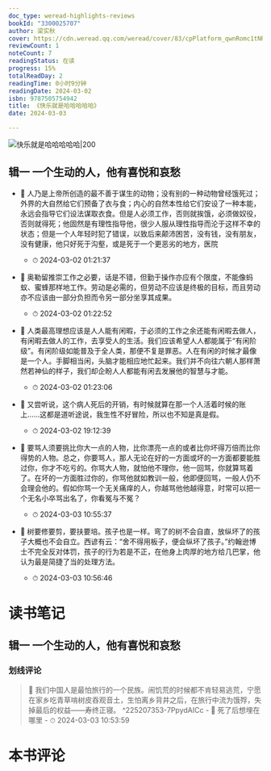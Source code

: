 ```yaml
---
doc_type: weread-highlights-reviews
bookId: "3300025707"
author: 梁实秋
cover: https://cdn.weread.qq.com/weread/cover/83/cpPlatform_qwnRomc1tNR5nwjojvgZUY/t7_cpPlatform_qwnRomc1tNR5nwjojvgZUY.jpg
reviewCount: 1
noteCount: 7
readingStatus: 在读
progress: 15%
totalReadDay: 2
readingTime: 0小时9分钟
readingDate: 2024-03-02
isbn: 9787505754942
title: 《快乐就是哈哈哈哈哈》
date: 2024-03-03

---
```


![ 快乐就是哈哈哈哈哈|200](https://cdn.weread.qq.com/weread/cover/83/cpPlatform_qwnRomc1tNR5nwjojvgZUY/t7_cpPlatform_qwnRomc1tNR5nwjojvgZUY.jpg)


## 辑一 一个生动的人，他有喜悦和哀愁


- 📌 人乃是上帝所创造的最不善于谋生的动物；没有别的一种动物曾经饿死过；外界的大自然给它们预备了衣与食；内心的自然本性给它们安设了一种本能，永远会指导它们设法谋取衣食。但是人必须工作，否则就挨饿，必须做奴役，否则就得死；他固然是有理性指导他，很少人服从理性指导而沦于这样不幸的状态；但是一个人年轻时犯了错误，以致后来颠沛困苦，没有钱，没有朋友，没有健康，他只好死于沟壑，或是死于一个更恶劣的地方，医院 
    - ⏱ 2024-03-02 01:21:37 

- 📌 奥勒留推崇工作之必要，话是不错，但勤于操作亦应有个限度，不能像蚂蚁、蜜蜂那样地工作。劳动是必需的，但劳动不应该是终极的目标，而且劳动亦不应该由一部分负担而令另一部分坐享其成果。 
    - ⏱ 2024-03-02 01:22:52 

- 📌 人类最高理想应该是人人能有闲暇，于必须的工作之余还能有闲暇去做人，有闲暇去做人的工作，去享受人的生活。我们应该希望人人都能属于“有闲阶级”。有闲阶级如能普及于全人类，那便不复是罪恶。人在有闲的时候才最像是一个人。手脚相当闲，头脑才能相应地忙起来。我们并不向往六朝人那样萧然若神仙的样子，我们却企盼人人都能有闲去发展他的智慧与才能。 
    - ⏱ 2024-03-02 01:23:06 

- 📌 又尝听说，这个病人死后的开销，有时候就算在那一个人活着时候的账上……这都是道听途说，我生性不好冒险，所以也不知是真是假。 
    - ⏱ 2024-03-02 19:12:39 
 

- 📌 要骂人须要挑比你大一点的人物，比你漂亮一点的或者比你坏得万倍而比你得势的人物。总之，你要骂人，那人无论在好的一方面或坏的一方面都要能胜过你，你才不吃亏的。你骂大人物，就怕他不理你，他一回骂，你就算骂着了。在坏的一方面胜过你的，你骂他就如教训一般，他即便回骂，一般人仍不会理会他的。假如你骂一个无关痛痒的人，你越骂他他越得意，时常可以把一个无名小卒骂出名了，你看冤与不冤？ 
    - ⏱ 2024-03-03 10:55:37 

- 📌 树要修要剪，要扶要培。孩子也是一样。弯了的树不会自直，放纵坏了的孩子大概也不会自立。西谚有云：“舍不得用板子，便会纵坏了孩子。”约翰逊博士不完全反对体罚，孩子的行为若是不正，在他身上肉厚的地方给几巴掌，他认为最是简捷了当的处理方法。 
    - ⏱ 2024-03-03 10:56:46 

# 读书笔记

## 辑一 一个生动的人，他有喜悦和哀愁

### 划线评论
> 📌 我们中国人是最怕旅行的一个民族。闹饥荒的时候都不肯轻易逃荒，宁愿在家乡吃青草啃树皮吞观音土，生怕离乡背井之后，在旅行中流为饿殍，失掉最后的权益——寿终正寝。  ^225207353-7PpydAICc
    - 💭 死了后想埋在哪里
    - ⏱ 2024-03-03 10:53:59
   

# 本书评论
